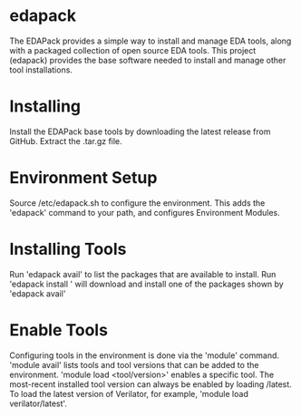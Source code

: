 edapack
=======

The EDAPack provides a simple way to install and manage EDA tools, along with a packaged collection of open source EDA tools. This project (edapack) provides the base software needed to install and manage other tool installations.


# Installing
Install the EDAPack base tools by downloading the latest release from GitHub. Extract the .tar.gz file.

# Environment Setup
Source <edapack>/etc/edapack.sh to configure the environment. This adds the 'edapack' command to your path, and configures Environment Modules.

# Installing Tools
Run 'edapack avail' to list the packages that are available to install.
Run 'edapack install <pkg>' will download and install one of the packages shown by 'edapack avail'
   
# Enable Tools
Configuring tools in the environment is done via the 'module' command. 'module avail' lists tools and tool versions that can be added to the environment. 'module load <tool/version>' enables a specific tool. The most-recent installed tool version can always be enabled by loading <tool>/latest. To load the latest version of Verilator, for example, 'module load verilator/latest'.
   
   
